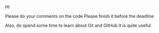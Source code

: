 HI

Please do your comments on the code
Please finish it before the deadline

Also, do spend some time to learn about Git and GitHub
It is quite useful
